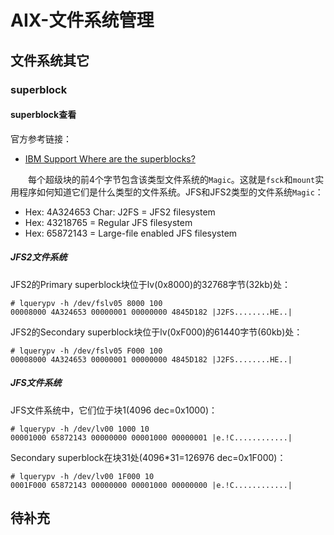 # AIX-文件系统管理
## 文件系统其它
### superblock
#### superblock查看
官方参考链接：
- [IBM Support Where are the superblocks?](https://www.ibm.com/support/pages/node/670133?mhsrc=ibmsearch_a&mhq=superblock)

&#8195;&#8195;每个超级块的前4个字节包含该类型文件系统的`Magic`。这就是`fsck`和`mount`实用程序如何知道它们是什么类型的文件系统。JFS和JFS2类型的文件系统`Magic`：
- Hex: 4A324653 Char: J2FS = JFS2 filesystem
- Hex: 43218765 = Regular JFS filesystem
- Hex: 65872143 = Large-file enabled JFS filesystem

##### JFS2文件系统
JFS2的Primary superblock块位于lv(0x8000)的32768字节(32kb)处：
```
# lquerypv -h /dev/fslv05 8000 100
00008000 4A324653 00000001 00000000 4845D182 |J2FS........HE..|
```
JFS2的Secondary superblock块位于lv(0xF000)的61440字节(60kb)处：
```
# lquerypv -h /dev/fslv05 F000 100
00008000 4A324653 00000001 00000000 4845D182 |J2FS........HE..|
```
##### JFS文件系统
JFS文件系统中，它们位于块1(4096 dec=0x1000)：
```
# lquerypv -h /dev/lv00 1000 10
00001000 65872143 00000000 00001000 00000001 |e.!C............|
```
Secondary superblock在块31处(4096*31=126976 dec=0x1F000)：
```
# lquerypv -h /dev/lv00 1F000 10
0001F000 65872143 00000000 00001000 00000000 |e.!C............|
```
## 待补充